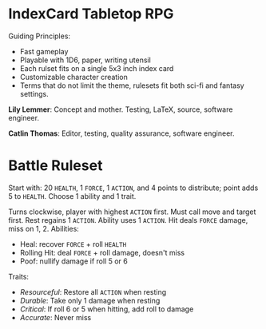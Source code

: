 # IndexCard Tabletop RPG

Guiding Principles:

  * Fast gameplay
  * Playable with 1D6, paper, writing utensil
  * Each rulset fits on a single 5x3 inch index card
  * Customizable character creation
  * Terms that do not limit the theme, rulesets fit
    both sci-fi and fantasy settings.

**Lily Lemmer**: Concept and mother. Testing, LaTeX, source,
software engineer.

**Catlin Thomas**: Editor, testing, quality assurance,
software engineer.

# Battle Ruleset

Start with: 20 `HEALTH`, 1 `FORCE`, 1 `ACTION`, and 4 points
to distribute; point adds 5 to `HEALTH`. Choose 1 ability and 1
trait.

Turns clockwise, player with highest `ACTION` first. Must
call move and target first. Rest regains 1 `ACTION`. Ability
uses 1 `ACTION`. Hit deals `FORCE` damage, miss on 1, 2. Abilities:

  * Heal: recover `FORCE` + roll `HEALTH`
  * Rolling Hit: deal `FORCE` + roll damage, doesn't miss
  * Poof: nullify damage if roll 5 or 6

Traits:

  * *Resourceful*: Restore all `ACTION` when resting
  * *Durable*: Take only 1 damage when resting
  * *Critical*: If roll 6 or 5 when hitting, add roll to damage
  * *Accurate*: Never miss
